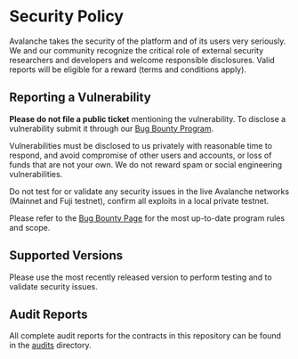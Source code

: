 # Security Policy

Avalanche takes the security of the platform and of its users very seriously. We and our community recognize the critical role of external security researchers and developers and welcome responsible disclosures. Valid reports will be eligible for a reward (terms and conditions apply).

## Reporting a Vulnerability

**Please do not file a public ticket** mentioning the vulnerability. To disclose a vulnerability submit it through our [Bug Bounty Program](https://immunefi.com/bug-bounty/avalanche/information/).

Vulnerabilities must be disclosed to us privately with reasonable time to respond, and avoid compromise of other users and accounts, or loss of funds that are not your own. We do not reward spam or social engineering vulnerabilities.

Do not test for or validate any security issues in the live Avalanche networks (Mainnet and Fuji testnet), confirm all exploits in a local private testnet.

Please refer to the [Bug Bounty Page](https://immunefi.com/bug-bounty/avalanche/information/) for the most up-to-date program rules and scope.

## Supported Versions

Please use the most recently released version to perform testing and to validate security issues.

## Audit Reports

All complete audit reports for the contracts in this repository can be found in the [audits](./audits/) directory.
